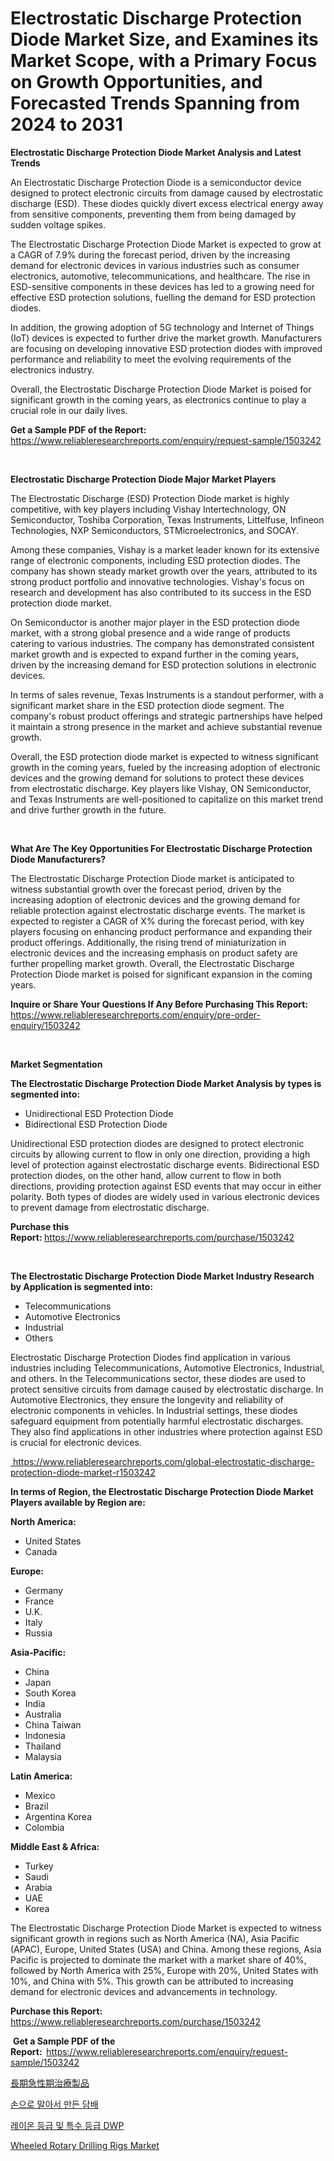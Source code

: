 <p><h1>Electrostatic Discharge Protection Diode Market Size, and Examines its Market Scope, with a Primary Focus on Growth Opportunities, and Forecasted Trends Spanning from 2024 to 2031</h1></p><p><strong>Electrostatic Discharge Protection Diode Market Analysis and Latest Trends</strong></p>
<p><p>An Electrostatic Discharge Protection Diode is a semiconductor device designed to protect electronic circuits from damage caused by electrostatic discharge (ESD). These diodes quickly divert excess electrical energy away from sensitive components, preventing them from being damaged by sudden voltage spikes.</p><p>The Electrostatic Discharge Protection Diode Market is expected to grow at a CAGR of 7.9% during the forecast period, driven by the increasing demand for electronic devices in various industries such as consumer electronics, automotive, telecommunications, and healthcare. The rise in ESD-sensitive components in these devices has led to a growing need for effective ESD protection solutions, fuelling the demand for ESD protection diodes.</p><p>In addition, the growing adoption of 5G technology and Internet of Things (IoT) devices is expected to further drive the market growth. Manufacturers are focusing on developing innovative ESD protection diodes with improved performance and reliability to meet the evolving requirements of the electronics industry.</p><p>Overall, the Electrostatic Discharge Protection Diode Market is poised for significant growth in the coming years, as electronics continue to play a crucial role in our daily lives.</p></p>
<p><strong>Get a Sample PDF of the Report:&nbsp;</strong> <a href="https://www.reliableresearchreports.com/enquiry/request-sample/1503242">https://www.reliableresearchreports.com/enquiry/request-sample/1503242</a></p>
<p>&nbsp;</p>
<p><strong>Electrostatic Discharge Protection Diode Major Market Players</strong></p>
<p><p>The Electrostatic Discharge (ESD) Protection Diode market is highly competitive, with key players including Vishay Intertechnology, ON Semiconductor, Toshiba Corporation, Texas Instruments, Littelfuse, Infineon Technologies, NXP Semiconductors, STMicroelectronics, and SOCAY. </p><p>Among these companies, Vishay is a market leader known for its extensive range of electronic components, including ESD protection diodes. The company has shown steady market growth over the years, attributed to its strong product portfolio and innovative technologies. Vishay's focus on research and development has also contributed to its success in the ESD protection diode market.</p><p>On Semiconductor is another major player in the ESD protection diode market, with a strong global presence and a wide range of products catering to various industries. The company has demonstrated consistent market growth and is expected to expand further in the coming years, driven by the increasing demand for ESD protection solutions in electronic devices.</p><p>In terms of sales revenue, Texas Instruments is a standout performer, with a significant market share in the ESD protection diode segment. The company's robust product offerings and strategic partnerships have helped it maintain a strong presence in the market and achieve substantial revenue growth.</p><p>Overall, the ESD protection diode market is expected to witness significant growth in the coming years, fueled by the increasing adoption of electronic devices and the growing demand for solutions to protect these devices from electrostatic discharge. Key players like Vishay, ON Semiconductor, and Texas Instruments are well-positioned to capitalize on this market trend and drive further growth in the future.</p></p>
<p>&nbsp;</p>
<p><strong>What Are The Key Opportunities For Electrostatic Discharge Protection Diode Manufacturers?</strong></p>
<p><p>The Electrostatic Discharge Protection Diode market is anticipated to witness substantial growth over the forecast period, driven by the increasing adoption of electronic devices and the growing demand for reliable protection against electrostatic discharge events. The market is expected to register a CAGR of X% during the forecast period, with key players focusing on enhancing product performance and expanding their product offerings. Additionally, the rising trend of miniaturization in electronic devices and the increasing emphasis on product safety are further propelling market growth. Overall, the Electrostatic Discharge Protection Diode market is poised for significant expansion in the coming years.</p></p>
<p><strong>Inquire or Share Your Questions If Any Before Purchasing This Report:</strong> <a href="https://www.reliableresearchreports.com/enquiry/pre-order-enquiry/1503242">https://www.reliableresearchreports.com/enquiry/pre-order-enquiry/1503242</a></p>
<p>&nbsp;</p>
<p><strong>Market Segmentation</strong></p>
<p><strong>The Electrostatic Discharge Protection Diode Market Analysis by types is segmented into:</strong></p>
<p><ul><li>Unidirectional ESD Protection Diode</li><li>Bidirectional ESD Protection Diode</li></ul></p>
<p><p>Unidirectional ESD protection diodes are designed to protect electronic circuits by allowing current to flow in only one direction, providing a high level of protection against electrostatic discharge events. Bidirectional ESD protection diodes, on the other hand, allow current to flow in both directions, providing protection against ESD events that may occur in either polarity. Both types of diodes are widely used in various electronic devices to prevent damage from electrostatic discharge.</p></p>
<p><strong>Purchase this Report:&nbsp;</strong><a href="https://www.reliableresearchreports.com/purchase/1503242">https://www.reliableresearchreports.com/purchase/1503242</a></p>
<p>&nbsp;</p>
<p><strong>The Electrostatic Discharge Protection Diode Market Industry Research by Application is segmented into:</strong></p>
<p><ul><li>Telecommunications</li><li>Automotive Electronics</li><li>Industrial</li><li>Others</li></ul></p>
<p><p>Electrostatic Discharge Protection Diodes find application in various industries including Telecommunications, Automotive Electronics, Industrial, and others. In the Telecommunications sector, these diodes are used to protect sensitive circuits from damage caused by electrostatic discharge. In Automotive Electronics, they ensure the longevity and reliability of electronic components in vehicles. In Industrial settings, these diodes safeguard equipment from potentially harmful electrostatic discharges. They also find applications in other industries where protection against ESD is crucial for electronic devices.</p></p>
<p><a href="https://www.reliableresearchreports.com/global-electrostatic-discharge-protection-diode-market-r1503242">&nbsp;https://www.reliableresearchreports.com/global-electrostatic-discharge-protection-diode-market-r1503242</a></p>
<p><strong>In terms of Region, the Electrostatic Discharge Protection Diode Market Players available by Region are:</strong></p>
<p>
    <p> <strong> North America: </strong>
        <ul>
            <li>United States</li>
            <li>Canada</li>
        </ul>
        </p> 
    <p> <strong> Europe: </strong>
        <ul>
            <li>Germany</li>
            <li>France</li>
            <li>U.K.</li>
            <li>Italy</li>
            <li>Russia</li>
        </ul>
        </p> 
    <p> <strong> Asia-Pacific: </strong>
        <ul>
            <li>China</li>
            <li>Japan</li>
            <li>South Korea</li>
            <li>India</li>
            <li>Australia</li>
            <li>China Taiwan</li>
            <li>Indonesia</li>
            <li>Thailand</li>
            <li>Malaysia</li>
        </ul>
        </p> 
    <p> <strong> Latin America: </strong>
        <ul>
            <li>Mexico</li>
            <li>Brazil</li>
            <li>Argentina Korea</li>
            <li>Colombia</li>
        </ul>
        </p> 
    <p> <strong> Middle East & Africa: </strong>
        <ul>
            <li>Turkey</li>
            <li>Saudi</li>
            <li>Arabia</li>
            <li>UAE</li>
            <li>Korea</li>
        </ul>
    </p>
    </p>
<p><p>The Electrostatic Discharge Protection Diode Market is expected to witness significant growth in regions such as North America (NA), Asia Pacific (APAC), Europe, United States (USA) and China. Among these regions, Asia Pacific is projected to dominate the market with a market share of 40%, followed by North America with 25%, Europe with 20%, United States with 10%, and China with 5%. This growth can be attributed to increasing demand for electronic devices and advancements in technology.</p></p>
<p><strong>Purchase this Report: </strong><a href="https://www.reliableresearchreports.com/purchase/1503242">https://www.reliableresearchreports.com/purchase/1503242</a></p>
<p>&nbsp;<strong>Get a Sample PDF of the Report:&nbsp;&nbsp;</strong><a href="https://www.reliableresearchreports.com/enquiry/request-sample/1503242">https://www.reliableresearchreports.com/enquiry/request-sample/1503242</a></p>
<p><strong></strong></p>
<p><p><a href="https://medium.com/@bonniehoppe1/%E9%95%B7%E6%9C%9F%E6%B7%B1%E5%88%BB%E3%81%AA%E3%82%B1%E3%82%A2%E8%A3%BD%E5%93%81%E5%B8%82%E5%A0%B4%E3%81%AE%E6%B4%9E%E5%AF%9F-%E5%B8%82%E5%A0%B4%E5%8B%95%E5%90%91-%E6%88%90%E9%95%B7-2024%E5%B9%B4%E3%81%8B%E3%82%892031%E5%B9%B4%E3%81%BE%E3%81%A7%E3%81%AE%E4%BA%88%E6%B8%AC-0f0a71b14ff6">長期急性期治療製品</a></p><p><a href="https://medium.com/@beaublock13/%EC%86%90%EC%9C%BC%EB%A1%9C-%EB%A7%8C%EB%93%A0-%EB%8B%B4%EB%B0%B0-%EC%8B%9C%EC%9E%A5-%EA%B7%9C%EB%AA%A8-%EB%B0%8F-%EC%8B%9C%EC%9E%A5-%EB%8F%99%ED%96%A5-%EC%99%84%EC%A0%84%ED%95%9C-%EC%97%85%EA%B3%84-%EA%B0%9C%EC%9A%94-2024%EB%85%84%EB%B6%80%ED%84%B0-2031%EB%85%84%EA%B9%8C%EC%A7%80-9310051d1126">손으로 말아서 만든 담배</a></p><p><a href="https://medium.com/@toreygrimes2022/%EB%A0%88%EC%9D%B4%EC%98%A8-%EB%93%B1%EA%B8%89-%EB%B0%8F-%ED%8A%B9%EC%88%98-%EB%93%B1%EA%B8%89-dwp-%EC%8B%9C%EC%9E%A5%EC%9D%80-%EC%8B%9C%EC%9E%A5-%EC%A0%90%EC%9C%A0%EC%9C%A8-%EA%B7%9C%EB%AA%A8-%EB%B0%8F-2031%EB%85%84%EA%B9%8C%EC%A7%80-%EC%98%88%EC%83%81%EB%90%9C-%EC%98%88%EC%B8%A1%EC%97%90-%EC%B4%88%EC%A0%90%EC%9D%84-%EB%A7%9E%EC%B6%94%EA%B3%A0-%EC%9E%88%EC%8A%B5%EB%8B%88%EB%8B%A4-5d7ddcfb818b">레이온 등급 및 특수 등급 DWP</a></p><p><a href="https://github.com/dimitrishawkinswaynenp91rgz/Market-Research-Report-List-2/blob/main/wheeled-rotary-drilling-rigs-market.md">Wheeled Rotary Drilling Rigs Market</a></p></p>